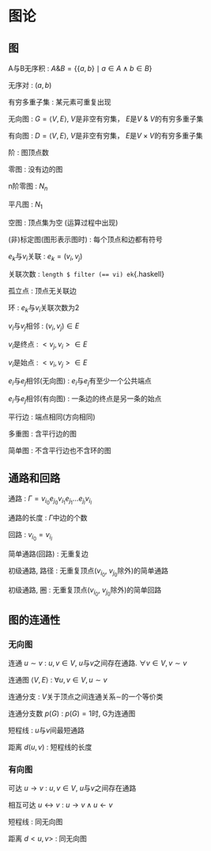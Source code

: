 # 图论

## 图

A与B无序积
: $A \& B = \{ \{a, b\} \mid a \in A \wedge b \in B \}$

无序对
: $(a, b)$

有穷多重子集
: 某元素可重复出现

无向图
: $G = \langle V, E \rangle$, $V$是非空有穷集， $E$是$V\ \&\ V$的有穷多重子集

有向图
: $D = \langle V, E \rangle$, $V$是非空有穷集， $E$是$V \times V$的有穷多重子集

阶
: 图顶点数

零图
: 没有边的图

n阶零图
: $N_n$

平凡图
: $N_1$

空图
: 顶点集为空 (运算过程中出现)

(非)标定图(图形表示图时)
: 每个顶点和边都有符号

$e_k$与$v_i$关联
: $e_k=(v_i, v_j)$

关联次数
: `length $ filter (== vi) ek`{.haskell}

孤立点
: 顶点无关联边

环
: $e_k$与$v_i$关联次数为2

$v_i$与$v_j$相邻
: $(v_i, v_j) \in E$

$v_i$是终点
: $<v_j, v_i> \in E$

$v_i$是始点
: $<v_i, v_j> \in E$

$e_i$与$e_j$相邻(无向图)
: $e_i$与$e_j$有至少一个公共端点

$e_i$与$e_j$相邻(有向图)
: 一条边的终点是另一条的始点

平行边
: 端点相同(方向相同)

多重图
: 含平行边的图

简单图
: 不含平行边也不含环的图

<!-- TODO P296 -->

## 通路和回路

通路
: $\Gamma = v_{i_0}e_{j_0}v_{i_1}e_{j_1}\ldots e_{j_l}v_{i_l}$

通路的长度
: $\Gamma$中边的个数

回路
: $v_{i_0} = v_{i_l}$

简单通路(回路)
: 无重复边

初级通路, 路径
: 无重复顶点($v_{i_0}$, $v_{j_0}$除外)的简单通路

初级通路, 圈
: 无重复顶点($v_{i_0}$, $v_{j_0}$除外)的简单回路

## 图的连通性

### 无向图

连通 $u \sim v$
: $u, v \in V$, $u$与$v$之间存在通路. $\forall v \in V, v \sim v$

连通图 $\langle V, E \rangle$
: $\forall u, v \in V, u \sim v$

连通分支
:  $V$关于顶点之间连通关系$\sim$的一个等价类

连通分支数 $p(G)$
: $p(G) = 1$时, G为连通图

短程线
: $u$与$v$间最短通路

距离 $d(u, v)$
: 短程线的长度

### 有向图

可达 $u \rightarrow v$
: $u, v \in V$, $u$与$v$之间存在通路

相互可达 $u \leftrightarrow v$
: $u \rightarrow v \wedge u \leftarrow v$

短程线
: 同无向图

距离 $d<u, v>$
: 同无向图


<!--
    vi: ft=pandoc.markdown
-->

